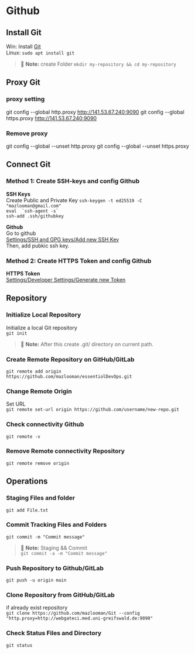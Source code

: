 # Github 
## Install Git 
 Win: Install [Git](https://git-scm.com/downloads/win)  
 Linux:   `sudo apt install git`   
> :memo: **Note:** create Folder `mkdir my-repository && cd my-repository`

## Proxy Git
### proxy setting
git config --global http.proxy http://141.53.67.240:9090
git config --global https.proxy http://141.53.67.240:9090

### Remove proxy
git config --global --unset http.proxy
git config --global --unset https.proxy

## Connect Git
### Method 1: Create SSH-keys and config Github
**SSH Keys**  
Create Public and Private Key
`ssh-keygen -t ed25519 -C "mazlooman@gmail.com"`   
```eval  `ssh-agent -s` ```  
`ssh-add .ssh/githubkey `

**Github**   
  Go to github  
    [Settings/SSH and GPG keys/Add new SSH Key](https://github.com/settings/ssh/new)  
  Then, add pubkic ssh key. 
   
### Method 2: Create HTTPS Token and config Github  
**HTTPS Token**   
[Settings/Developer Settings/Generate new Token](https://github.com/settings/tokens)   

## Repository
### Initialize Local Repository
Initialize a local Git repository  
`git init`  
> :memo: **Note:** After this create .git/ directory on current path.   
### Create Remote Repository on GitHub/GitLab  
`git remote add origin  https://github.com/mazlooman/essentiolDevOps.git`
### Change Remote Origin
Set URL   
` git remote set-url origin https://github.com/username/new-repo.git  `
### Check connectivity Github
`git remote -v`
### Remove Remote connectivity Repository 
`git remote remove origin`
## Operations
### Staging Files and folder 
`git add File.txt`
### Commit Tracking Files and Folders
`git commit -m "Commit message"`   
> :memo: **Note:** Staging && Commit    
`git commit -a -m "Commit message"`
### Push Repository to Github/GitLab
`git push -u origin main`
### Clone Repository from GitHub/GitLab
if already exist repository   
`git clone https://github.com/mazlooman/Git --config "http.proxy=http://webgateci.med.uni-greifswald.de:9090"`
### Check Status Files and Directory   
`git status `




